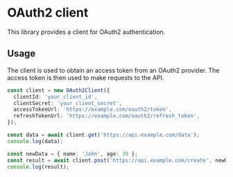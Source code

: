 # OAuth2 client

This library provides a client for OAuth2 authentication.

## Usage

The client is used to obtain an access token from an OAuth2 provider. 
The access token is then used to make requests to the API.

```typescript
const client = new OAuth2Client({
  clientId: 'your_client_id',
  clientSecret: 'your_client_secret',
  accessTokenUrl: 'https://example.com/oauth2/token',
  refreshTokenUrl: 'https://example.com/oauth2/refresh_token',
});

const data = await client.get('https://api.example.com/data');
console.log(data);

const newData = { name: 'John', age: 30 };
const result = await client.post('https://api.example.com/create', newData);
console.log(result);
```